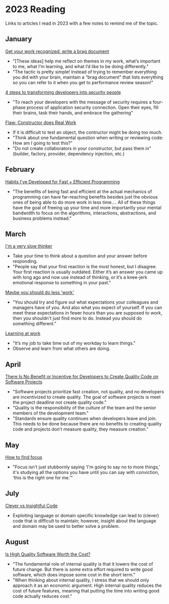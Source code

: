 # 2023 Reading

Links to articles I read in 2023 with a few notes to remind me of the topic.

## January

[Get your work recognized: write a brag document](https://jvns.ca/blog/brag-documents/)

- "[These ideas] help me reflect on themes in my work, what’s important to me, what I’m learning, and what I’d like to be doing differently."
- "The tactic is pretty simple! Instead of trying to remember everything you did with your brain, maintain a “brag document” that lists everything so you can refer to it when you get to performance review season!"

[4 steps to transforming developers into security people](https://techbeacon.com/security/4-steps-transforming-developers-security-people)

- "To reach your developers with the message of security requires a four-phase process of application security connection. Open their eyes, fill their brains, task their hands, and embrace the gathering"

[Flaw: Constructor does Real Work](http://misko.hevery.com/code-reviewers-guide/flaw-constructor-does-real-work/)

- If it is difficult to test an object, the contructor might be doing too much.
- "Think about one fundamental question when writing or reviewing code: How am I going to test this?"
- "Do not create collaborators in your constructor, but pass them in" (builder, factory, provider, dependency injection, etc.)

## February

[Habits I've Developed for Fast + Efficient Programming](https://cprimozic.net/blog/programming-speed-strategies/)

- "The benefits of being fast and efficient at the actual mechanics of programming can have far-reaching benefits besides just the obvious ones of being able to do more work in less time.... All of these things have the goal of freeing up your time and more importantly your mental bandwidth to focus on the algorithms, interactions, abstractions, and business problems instead."

## March

[I'm a very slow thinker](https://sive.rs/slow)

- Take your time to think about a question and your answer before responding.
- "People say that your first reaction is the most honest, but I disagree. Your first reaction is usually outdated. Either it’s an answer you came up with long ago and now use instead of thinking, or it’s a knee-jerk emotional response to something in your past."

[Maybe you should do less 'work'](https://www.johnwhiles.com/posts/work)

- "You should try and figure out what expectations your colleagues and managers have of you. And also what you expect of yourself. If you can meet these expectations in fewer hours than you are supposed to work, then you shouldn't just find more to do. Instead you should do something different."

[Learning at work](https://jvns.ca/blog/2017/08/06/learning-at-work/)

- "It’s my job to take time out of my workday to learn things."
- Observe and learn from what others are doing.

## April

[There Is No Benefit or Incentive for Developers to Create Quality Code on Software Projects](https://itnext.io/there-is-no-benefit-or-incentive-for-developers-to-create-quality-code-on-software-projects-a89aae0f8c35)

- "Software projects prioritize fast creation, not quality, and no developers are incentivized to create quality. The goal of software projects is meet the project deadline not create quality code."
- "Quality is the responsibility of the culture of the team and the senior members of the development team."
- "Standards ensure quality continues when developers leave and join. This needs to be done because there are no benefits to creating quality code and projects don’t measure quality, they measure creation."

## May

[How to find focus](https://thesephist.com/posts/focus/)

- "Focus isn't just stubbornly saying ‘I'm going to say no to more things,’ it's studying all the options you have until you can say with conviction, ‘this is the right one for me.’"

## July

[Clever vs Insightful Code](https://www.hillelwayne.com/post/cleverness/)

- Exploiting language or domain specific knowledge can lead to (clever) code that is difficult to maintain; however, insight about the language and domain may be used to better solve a problem.

## August

[Is High Quality Software Worth the Cost?](https://martinfowler.com/articles/is-quality-worth-cost.html)

- "The fundamental role of internal quality is that it lowers the cost of future change. But there is some extra effort required to write good software, which does impose some cost in the short term."
- "When thinking about internal quality, I stress that we should only approach it as an economic argument. High internal quality reduces the cost of future features, meaning that putting the time into writing good code actually reduces cost."

